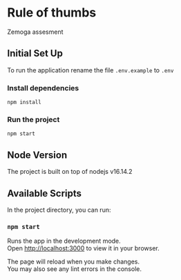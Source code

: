 # Rule of thumbs

Zemoga assesment

## Initial Set Up

To run the application rename the file `.env.example` to `.env`

### Install dependencies

`npm install`

### Run the project

`npm start`

## Node Version

The project is built on top of nodejs v16.14.2

## Available Scripts

In the project directory, you can run:

### `npm start`

Runs the app in the development mode.\
Open [http://localhost:3000](http://localhost:3000) to view it in your browser.

The page will reload when you make changes.\
You may also see any lint errors in the console.

